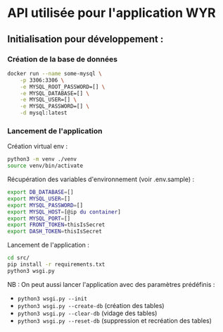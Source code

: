 # API utilisée pour l'application WYR


## Initialisation pour développement :

### Création de la base de données

```bash
docker run --name some-mysql \
    -p 3306:3306 \
    -e MYSQL_ROOT_PASSWORD=[] \
    -e MYSQL_DATABASE=[] \
    -e MYSQL_USER=[] \
    -e MYSQL_PASSWORD=[] \
    -d mysql:latest
```

### Lancement de l'application

Création virtual env :
```bash
python3 -m venv ./venv
source venv/bin/activate
```

Récupération des variables d'environnement (voir .env.sample) :

```bash
export DB_DATABASE=[]
export MYSQL_USER=[]
export MYSQL_PASSWORD=[]
export MYSQL_HOST=[@ip du container]
export MYSQL_PORT=[]
export FRONT_TOKEN=thisIsSecret
export DASH_TOKEN=thisIsSecret
```

Lancement de l'application :

```bash
cd src/
pip install -r requirements.txt
python3 wsgi.py
```

NB : On peut aussi lancer l'application avec des paramètres prédéfinis :
- `python3 wsgi.py --init`
- `python3 wsgi.py --create-db` (création des tables)
- `python3 wsgi.py --clear-db` (vidage des tables)
- `python3 wsgi.py --reset-db` (suppression et recréation des tables)
